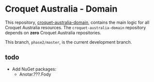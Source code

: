 # Croquet Australia - Domain

This repository, [croquet-australia-domain](https://github.com/croquet-australia/croquet-australia-domain), contains the main logic for all Croquet Australia resources. The `croquet-australia-domain` repository depends on **zero** Croquet Australia repositories. 

This branch, `phase2/master`, is the current development branch.

## todo

- Add NuGet packages:
    - Anotar.???.Fody